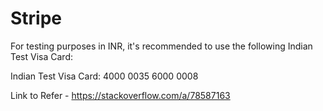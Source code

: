 # Stripe

For testing purposes in INR, it's recommended to use the following Indian Test Visa Card:

Indian Test Visa Card: 4000 0035 6000 0008

Link to Refer - https://stackoverflow.com/a/78587163
